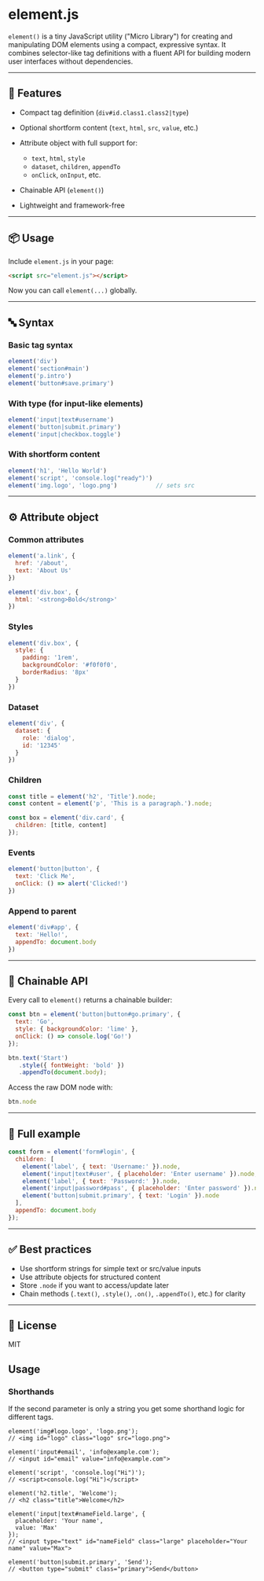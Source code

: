 # element.js
`element()` is a tiny JavaScript utility ("Micro Library") for creating and manipulating DOM elements using a compact, expressive syntax. It combines selector-like tag definitions with a fluent API for building modern user interfaces without dependencies.

---

## 🚀 Features

* Compact tag definition (`div#id.class1.class2|type`)
* Optional shortform content (`text`, `html`, `src`, `value`, etc.)
* Attribute object with full support for:

  * `text`, `html`, `style`
  * `dataset`, `children`, `appendTo`
  * `onClick`, `onInput`, etc.
* Chainable API (`element()`)
* Lightweight and framework-free

---

## 📦 Usage

Include `element.js` in your page:

```html
<script src="element.js"></script>
```

Now you can call `element(...)` globally.

---

## 🔤 Syntax

### Basic tag syntax

```js
element('div')
element('section#main')
element('p.intro')
element('button#save.primary')
```

### With type (for input-like elements)

```js
element('input|text#username')
element('button|submit.primary')
element('input|checkbox.toggle')
```

### With shortform content

```js
element('h1', 'Hello World')
element('script', 'console.log("ready")')
element('img.logo', 'logo.png')           // sets src
```

---

## ⚙️ Attribute object

### Common attributes

```js
element('a.link', {
  href: '/about',
  text: 'About Us'
})

element('div.box', {
  html: '<strong>Bold</strong>'
})
```

### Styles

```js
element('div.box', {
  style: {
    padding: '1rem',
    backgroundColor: '#f0f0f0',
    borderRadius: '8px'
  }
})
```

### Dataset

```js
element('div', {
  dataset: {
    role: 'dialog',
    id: '12345'
  }
})
```

### Children

```js
const title = element('h2', 'Title').node;
const content = element('p', 'This is a paragraph.').node;

const box = element('div.card', {
  children: [title, content]
});
```

### Events

```js
element('button|button', {
  text: 'Click Me',
  onClick: () => alert('Clicked!')
})
```

### Append to parent

```js
element('div#app', {
  text: 'Hello!',
  appendTo: document.body
})
```

---

## 🔁 Chainable API

Every call to `element()` returns a chainable builder:

```js
const btn = element('button|button#go.primary', {
  text: 'Go',
  style: { backgroundColor: 'lime' },
  onClick: () => console.log('Go!')
});

btn.text('Start')
   .style({ fontWeight: 'bold' })
   .appendTo(document.body);
```

Access the raw DOM node with:

```js
btn.node
```

---

## 📘 Full example

```js
const form = element('form#login', {
  children: [
    element('label', { text: 'Username:' }).node,
    element('input|text#user', { placeholder: 'Enter username' }).node,
    element('label', { text: 'Password:' }).node,
    element('input|password#pass', { placeholder: 'Enter password' }).node,
    element('button|submit.primary', { text: 'Login' }).node
  ],
  appendTo: document.body
});
```

---

## ✅ Best practices

* Use shortform strings for simple text or src/value inputs
* Use attribute objects for structured content
* Store `.node` if you want to access/update later
* Chain methods (`.text()`, `.style()`, `.on()`, `.appendTo()`, etc.) for clarity

---

## 📎 License

MIT


## Usage

### Shorthands

If the second parameter is only a string you get some shorthand logic for different tags.

```JS
element('img#logo.logo', 'logo.png');
// <img id="logo" class="logo" src="logo.png">

element('input#email', 'info@example.com');
// <input id="email" value="info@example.com">

element('script', 'console.log("Hi")');
// <script>console.log("Hi")</script>

element('h2.title', 'Welcome');
// <h2 class="title">Welcome</h2>
```

```
element('input|text#nameField.large', {
  placeholder: 'Your name',
  value: 'Max'
});
// <input type="text" id="nameField" class="large" placeholder="Your name" value="Max">

element('button|submit.primary', 'Send');
// <button type="submit" class="primary">Send</button>
```